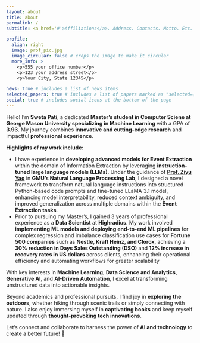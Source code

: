 ```yaml
---
layout: about
title: about
permalink: /
subtitle: <a href='#'>Affiliations</a>. Address. Contacts. Motto. Etc.

profile:
  align: right
  image: prof_pic.jpg
  image_circular: false # crops the image to make it circular
  more_info: >
    <p>555 your office number</p>
    <p>123 your address street</p>
    <p>Your City, State 12345</p>

news: true # includes a list of news items
selected_papers: true # includes a list of papers marked as "selected={true}"
social: true # includes social icons at the bottom of the page
---
```


Hello! I’m **Sweta Pati**, a dedicated **Master’s student in Computer Sciene at George Mason University specializing in Machine Learning** with a GPA of **3.93**. My journey combines **innovative and cutting-edge research** and impactful **professional experience**.

**Highlights of my work include:**  
- I have experience in **developing advanced models for Event Extraction** within the domain of Information Extraction by leveraging **instruction-tuned large language models (LLMs)**. Under the guidance of  <a href='https://nlp.cs.gmu.edu/author/ziyu-yao/'> <b>Prof. Ziyu Yao</b></a> in **GMU’s Natural Language Processing Lab**, I designed a novel framework to transform natural language instructions into structured Python-based code prompts and fine-tuned LLaMA 3.1 model, enhancing model interpretability, reduced context ambiguity, and improved generalization across multiple domains within the **Event Extraction tasks**.  
- Prior to pursuing my Master’s, I gained 3 years of professional experience as a **Data Scientist** at **Highradius**. My work involved **implementing ML models and deploying end-to-end ML pipelines** for complex regression and imbalance classification use cases for **Fortune 500 companies** such as **Nestle, Kraft Heinz, and Clorox**, achieving a **30% reduction in Days Sales Outstanding (DSO)** and **12% increase in recovery rates in US dollars** across clients, enhancing their operational efficiency and automating workflows for greater scalability

With key interests in **Machine Learning**, **Data Science and Analytics**, **Generative AI**, and **AI-Driven Automation**, I excel at transforming unstructured data into actionable insights.

Beyond academics and professional pursuits, I find joy in **exploring the outdoors**, whether hiking through scenic trails or simply connecting with nature. I also enjoy immersing myself in **captivating books** and keep myself updated through **thought-provoking tech innovations**.

Let’s connect and collaborate to harness the power of **AI and technology** to create a better future! 🚀
